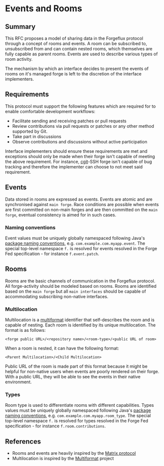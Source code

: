 # Events and Rooms

## Summary

This RFC proposes a model of sharing data in the Forgeflux protocol
through a concept of rooms and events. A room can be subscribed to,
unsubscribed from and can contain nested rooms, which themselves are
fully capable as parent rooms. Events are used to describe various types
of room activity.

The mechanism by which an interface decides to present the events of
rooms on it's managed forge is left to the discretion of the interface
implementers.

## Requirements

This protocol must support the following features which are required for
to enable comfortable development workflows:

-   Facilitate sending and receiving patches or pull requests
-   Review contributions via pull requests or patches or any other method
    supported by Git.
-   Take part in discussions
-   Observe contributions and discussions without active participation

Interface implementers should ensure these requirements are met and
exceptions should only be made when their forge isn't capable of meeting
the above requirement. For instance,
[cgit](https://git.zx2c4.com/cgit/about/)-SSH forge isn't capable of bug
tracking and therefore the implementer can choose to not meet said
requirement.

## Events

Data stored in rooms are expressed as events. Events are atomic and are
synchronised against `main forge`. Race conditions are possible when
events are first committed on non-main forges and are then committed on
the `main forge`, eventual consistency is aimed for in such cases.

### Naming conventions

Event values must be uniquely globally namespaced following Java's
[package naming
conventions](https://en.wikipedia.org/wiki/Java_package#Package_naming_conventions),
e.g. `com.example.com.myapp.event`. The special top-level namespace `f.`
is resolved for events resolved in the Forge Fed specification - for
instance `f.event.patch`.

## Rooms

Rooms are the basic channels of communication in the Forgeflux protocol.
All forge-activity should be modeled based on rooms. Rooms are
identified based on the `main forge` but all `main interfaces` should be
capable of accommodating subscribing non-native interfaces.

### Multilocation

Multilocation is a [multiformat](https://multiformats.io/multihash/)
identifier that self-describes the room and is capable of nesting. Each
room is identified by its unique multilocation. The format is as
follows:

```
<forge public URL>/<repository name>/<room-type>/<public URL of room>
```

When a room is nested, it can have the following format:

```
<Parent Multilocation>/<Child Multilocation>
```

Public URL of the room is made part of this format because it might be
helpful for non-native users when events are poorly rendered on their
forge. With a public URL, they will be able to see the events in their
native environment.

### Types

Room type is used to differentiate rooms with different capabilities.
Types values must be uniquely globally namespaced following Java's
[package naming
conventions](https://en.wikipedia.org/wiki/Java_package#Package_naming_conventions),
e.g. `com.example.com.myapp.room_type`. The special top-level namespace `f.`
is resolved for types resolved in the Forge Fed specification - for
instance `f.room.contributions`.

## References

-   Rooms and events are heavily inspired by the [Matrix
    protocol](https://matrix.org/docs/spec/#architecture)
-   Multilocation is inspired by the
    [Multiformat](https://multiformats.io/) project
